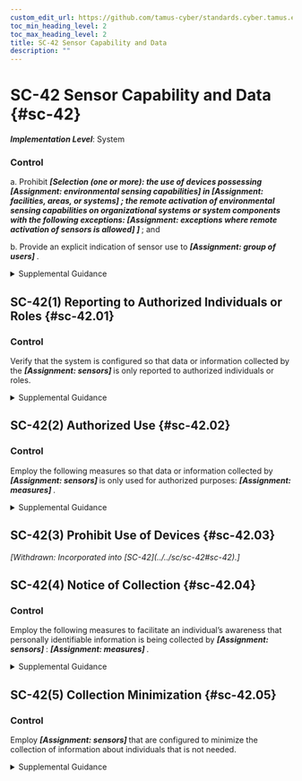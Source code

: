 ```yaml
---
custom_edit_url: https://github.com/tamus-cyber/standards.cyber.tamus.edu/tree/main/static/content/tamus.edu/TAMUS_profile.xml
toc_min_heading_level: 2
toc_max_heading_level: 2
title: SC-42 Sensor Capability and Data
description: ""
---
```


# SC-42 Sensor Capability and Data {#sc-42}

_**Implementation Level**_: System

### Control

a. Prohibit <strong> <em>[Selection (one or more): the use of devices possessing <strong> <em>[Assignment: environmental sensing capabilities]</em> </strong> in <strong> <em>[Assignment: facilities, areas, or systems]</em> </strong> ; the remote activation of environmental sensing capabilities on organizational systems or system components with the following exceptions: <strong> <em>[Assignment: exceptions where remote activation of sensors is allowed]</em> </strong> ]</em> </strong> ; and

b. Provide an explicit indication of sensor use to <strong> <em>[Assignment: group of users]</em> </strong>.

<details>
  <summary>Supplemental Guidance</summary>

Sensor capability and data applies to types of systems or system components characterized as mobile devices, such as cellular telephones, smart phones, and tablets. Mobile devices often include sensors that can collect and record data regarding the environment where the system is in use. Sensors that are embedded within mobile devices include microphones, cameras, Global Positioning System (GPS) mechanisms, and accelerometers. While the sensors on mobiles devices provide an important function, if activated covertly, such devices can potentially provide a means for adversaries to learn valuable information about individuals and organizations. For example, remotely activating the GPS function on a mobile device could provide an adversary with the ability to track the movements of an individual. Organizations may prohibit individuals from bringing cellular telephones or digital cameras into certain designated facilities or controlled areas within facilities where classified information is stored or sensitive conversations are taking place.

</details>

## SC-42(1) Reporting to Authorized Individuals or Roles {#sc-42.01}

### Control

Verify that the system is configured so that data or information collected by the <strong> <em>[Assignment: sensors]</em> </strong> is only reported to authorized individuals or roles.

<details>
  <summary>Supplemental Guidance</summary>

In situations where sensors are activated by authorized individuals, it is still possible that the data or information collected by the sensors will be sent to unauthorized entities.

</details>

## SC-42(2) Authorized Use {#sc-42.02}

### Control

Employ the following measures so that data or information collected by <strong> <em>[Assignment: sensors]</em> </strong> is only used for authorized purposes: <strong> <em>[Assignment: measures]</em> </strong>.

<details>
  <summary>Supplemental Guidance</summary>

Information collected by sensors for a specific authorized purpose could be misused for some unauthorized purpose. For example, GPS sensors that are used to support traffic navigation could be misused to track the movements of individuals. Measures to mitigate such activities include additional training to help ensure that authorized individuals do not abuse their authority and, in the case where sensor data is maintained by external parties, contractual restrictions on the use of such data.

</details>

## SC-42(3) Prohibit Use of Devices {#sc-42.03}

<prop xmlns="http://csrc.nist.gov/ns/oscal/1.0" name="status" value="withdrawn">
               <em>[Withdrawn: Incorporated into [SC-42](../../sc/sc-42#sc-42).]</em>
            </prop>
            

## SC-42(4) Notice of Collection {#sc-42.04}

### Control

Employ the following measures to facilitate an individual’s awareness that personally identifiable information is being collected by <strong> <em>[Assignment: sensors]</em> </strong>: <strong> <em>[Assignment: measures]</em> </strong>.

<details>
  <summary>Supplemental Guidance</summary>

Awareness that organizational sensors are collecting data enables individuals to more effectively engage in managing their privacy. Measures can include conventional written notices and sensor configurations that make individuals directly or indirectly aware through other devices that the sensor is collecting information. The usability and efficacy of the notice are important considerations.

</details>

## SC-42(5) Collection Minimization {#sc-42.05}

### Control

Employ <strong> <em>[Assignment: sensors]</em> </strong> that are configured to minimize the collection of information about individuals that is not needed.

<details>
  <summary>Supplemental Guidance</summary>

Although policies to control for authorized use can be applied to information once it is collected, minimizing the collection of information that is not needed mitigates privacy risk at the system entry point and mitigates the risk of policy control failures. Sensor configurations include the obscuring of human features, such as blurring or pixelating flesh tones.

</details>

